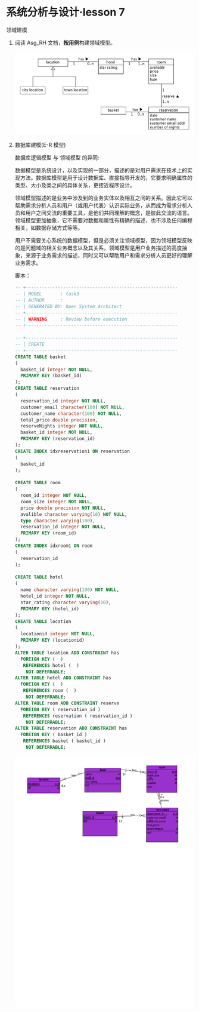 # 系统分析与设计·lesson 7

领域建模

1. 阅读 Asg_RH 文档，**按用例**构建领域模型。

   ![Asg_RHdomainModel](Asg_RHdomainModel.png)

2. 数据库建模(E-R 模型)

   数据库逻辑模型 与 领域模型 的异同:

   数据模型是系统设计，以及实现的一部分，描述的是对用户需求在技术上的实现方法。数据库模型是用于设计数据库、直接指导开发的，它要求明确属性的类型、大小及类之间的具体关系，更接近程序设计。

   领域模型描述的是业务中涉及到的业务实体以及相互之间的关系。因此它可以帮助需求分析人员和用户（或用户代表）认识实际业务，从而成为需求分析人员和用户之间交流的重要工具，是他们共同理解的概念，是彼此交流的语言。 领域模型更加抽象，它不需要对数据和属性有精确的描述，也不涉及任何编程相关，如数据存储方式等等。

   用户不需要关心系统的数据模型，但是必须关注领域模型，因为领域模型反映的是问题域的相关业务概念以及其关系，领域模型是用户业务描述的高度抽象，来源于业务需求的描述，同时又可以帮助用户和需求分析人员更好的理解业务需求。

   脚本：

   ```sql
   -- +---------------------------------------------------------
   -- | MODEL       : task3
   -- | AUTHOR      : 
   -- | GENERATED BY: Open System Architect
   -- +---------------------------------------------------------
   -- | WARNING     : Review before execution
   -- +---------------------------------------------------------

   -- +---------------------------------------------------------
   -- | CREATE
   -- +---------------------------------------------------------
   CREATE TABLE basket
   (
     basket_id integer NOT NULL,
     PRIMARY KEY (basket_id)
   );
   CREATE TABLE reservation
   (
     reservation_id integer NOT NULL,
     customer_email character(100) NOT NULL,
     customer_name character(100) NOT NULL,
     total_price double precision,
     reserveNights integer NOT NULL,
     basket_id integer NOT NULL,
     PRIMARY KEY (reservation_id)
   );
   CREATE INDEX idxreservation1 ON reservation
   (
     basket_id
   );

   CREATE TABLE room
   (
     room_id integer NOT NULL,
     room_size integer NOT NULL,
     price double precision NOT NULL,
     avalible character varying(10) NOT NULL,
     type character varying(100),
     reservation_id integer NOT NULL,
     PRIMARY KEY (room_id)
   );
   CREATE INDEX idxroom1 ON room
   (
     reservation_id
   );

   CREATE TABLE hotel
   (
     name character varying(100) NOT NULL,
     hotel_id integer NOT NULL,
     star_rating character varying(10),
     PRIMARY KEY (hotel_id)
   );
   CREATE TABLE location
   (
     locationid integer NOT NULL,
     PRIMARY KEY (locationid)
   );
   ALTER TABLE location ADD CONSTRAINT has
     FOREIGN KEY (  )
      REFERENCES hotel (  )
       NOT DEFERRABLE;
   ALTER TABLE hotel ADD CONSTRAINT has
     FOREIGN KEY (  )
      REFERENCES room (  )
       NOT DEFERRABLE;
   ALTER TABLE room ADD CONSTRAINT reserve
     FOREIGN KEY ( reservation_id )
      REFERENCES reservation ( reservation_id )
       NOT DEFERRABLE;
   ALTER TABLE reservation ADD CONSTRAINT has
     FOREIGN KEY ( basket_id )
      REFERENCES basket ( basket_id )
       NOT DEFERRABLE;

   ```

   ![taskpic](taskpic.bmp)

   ​

   ​

